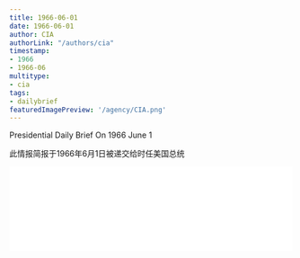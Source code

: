 ```yaml
---
title: 1966-06-01
date: 1966-06-01
author: CIA 
authorLink: "/authors/cia"
timestamp: 
- 1966
- 1966-06
multitype: 
- cia
tags: 
- dailybrief
featuredImagePreview: '/agency/CIA.png'
---
```



Presidential Daily Brief On 1966 June 1

此情报简报于1966年6月1日被递交给时任美国总统

<!--more-->





<div id="over" style="width:100%; overflow:hidden"> <iframe id="sFrame" name="sFrame" frameborder="no" border="0"  allowfullscreen marginwidth="0" scrolling="no" src = " /CIA/1966-06-01.html "  style = " position:absulute; width: 806px; top: 300;" > </iframe> </div>